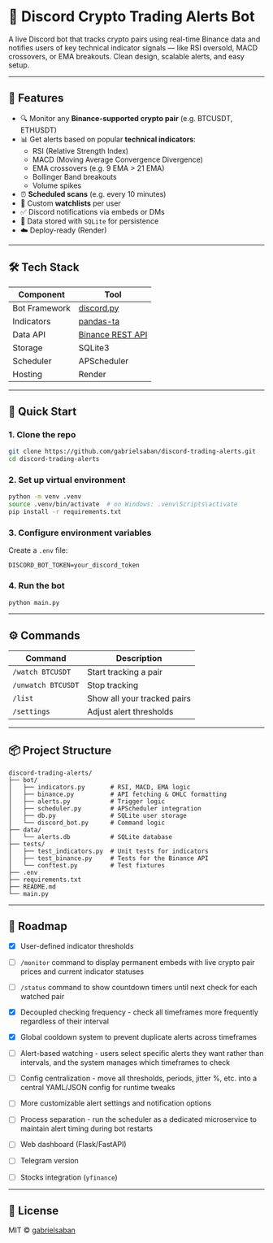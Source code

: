 # 💸 Discord Crypto Trading Alerts Bot

A live Discord bot that tracks crypto pairs using real-time Binance data and notifies users of key technical indicator signals — like RSI oversold, MACD crossovers, or EMA breakouts. Clean design, scalable alerts, and easy setup.

---

## 🔧 Features

- 🔍 Monitor any **Binance-supported crypto pair** (e.g. BTCUSDT, ETHUSDT)
- 📊 Get alerts based on popular **technical indicators**:
  - RSI (Relative Strength Index)
  - MACD (Moving Average Convergence Divergence)
  - EMA crossovers (e.g. 9 EMA > 21 EMA)
  - Bollinger Band breakouts
  - Volume spikes
- ⏰ **Scheduled scans** (e.g. every 10 minutes)
- 🧠 Custom **watchlists** per user
- ✅ Discord notifications via embeds or DMs
- 📂 Data stored with `SQLite` for persistence
- ☁️ Deploy-ready (Render)

---

## 🛠 Tech Stack

| Component | Tool |
|----------|------|
| Bot Framework | [discord.py](https://discordpy.readthedocs.io/) |
| Indicators | [pandas-ta](https://github.com/twopirllc/pandas-ta) |
| Data API | [Binance REST API](https://binance-docs.github.io/apidocs/spot/en/#kline-candlestick-data) |
| Storage | SQLite3 |
| Scheduler | APScheduler |
| Hosting | Render |

---

## 🚀 Quick Start

### 1. Clone the repo

```bash
git clone https://github.com/gabrielsaban/discord-trading-alerts.git
cd discord-trading-alerts
```

### 2. Set up virtual environment

```bash
python -m venv .venv
source .venv/bin/activate  # on Windows: .venv\Scripts\activate
pip install -r requirements.txt
```

### 3. Configure environment variables

Create a `.env` file:

```dotenv
DISCORD_BOT_TOKEN=your_discord_token
```

### 4. Run the bot

```bash
python main.py
```

---

## ⚙️ Commands

| Command | Description |
|--------|-------------|
| `/watch BTCUSDT` | Start tracking a pair |
| `/unwatch BTCUSDT` | Stop tracking |
| `/list` | Show all your tracked pairs |
| `/settings` | Adjust alert thresholds |

---

## 📦 Project Structure

```
discord-trading-alerts/
├── bot/
│   ├── indicators.py       # RSI, MACD, EMA logic
│   ├── binance.py          # API fetching & OHLC formatting
│   ├── alerts.py           # Trigger logic
│   ├── scheduler.py        # APScheduler integration
│   ├── db.py               # SQLite user storage
│   └── discord_bot.py      # Command logic
├── data/
│   └── alerts.db           # SQLite database
├── tests/
│   ├── test_indicators.py  # Unit tests for indicators
│   ├── test_binance.py     # Tests for the Binance API
│   └── conftest.py         # Test fixtures
├── .env
├── requirements.txt
├── README.md
└── main.py
```

---

## 📅 Roadmap

- [X] User-defined indicator thresholds
- [ ] `/monitor` command to display permanent embeds with live crypto pair prices and current indicator statuses
- [ ] `/status` command to show countdown timers until next check for each watched pair
- [X] Decoupled checking frequency - check all timeframes more frequently regardless of their interval
- [X] Global cooldown system to prevent duplicate alerts across timeframes
- [ ] Alert-based watching - users select specific alerts they want rather than intervals, and the system manages which timeframes to check
- [ ] Config centralization - move all thresholds, periods, jitter %, etc. into a central YAML/JSON config for runtime tweaks
- [ ] More customizable alert settings and notification options
- [ ] Process separation - run the scheduler as a dedicated microservice to maintain alert timing during bot restarts

- [ ] Web dashboard (Flask/FastAPI)
- [ ] Telegram version
- [ ] Stocks integration (`yfinance`)

---

## 📜 License

MIT © [gabrielsaban](https://github.com/gabrielsaban)